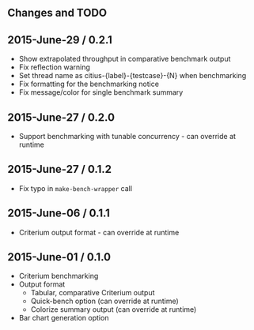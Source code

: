 ## Changes and TODO


## 2015-June-29 / 0.2.1

* Show extrapolated throughput in comparative benchmark output
* Fix reflection warning
* Set thread name as citius-{label}-{testcase}-{N} when benchmarking
* Fix formatting for the benchmarking notice
* Fix message/color for single benchmark summary


## 2015-June-27 / 0.2.0

* Support benchmarking with tunable concurrency - can override at runtime


## 2015-June-27 / 0.1.2

* Fix typo in `make-bench-wrapper` call


## 2015-June-06 / 0.1.1

* Criterium output format - can override at runtime


## 2015-June-01 / 0.1.0

* Criterium benchmarking
* Output format
  * Tabular, comparative Criterium output
  * Quick-bench option (can override at runtime)
  * Colorize summary output (can override at runtime)
* Bar chart generation option
